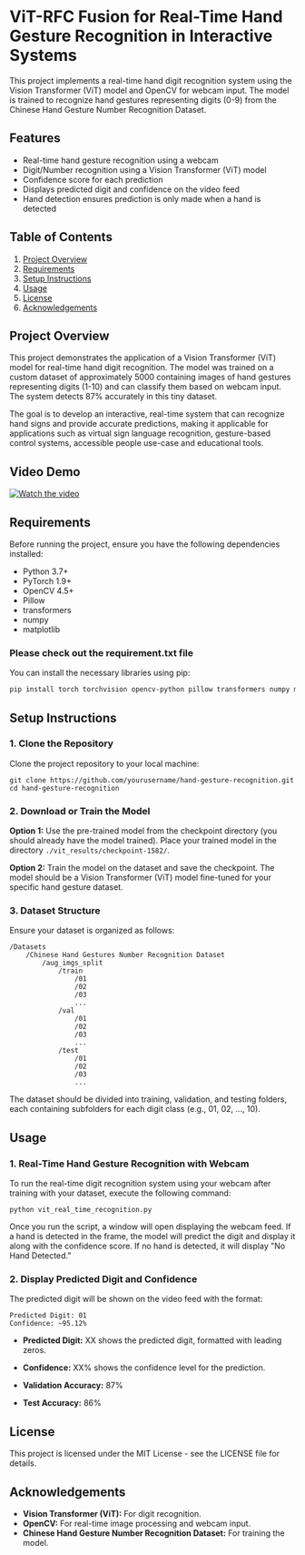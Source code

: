 # ViT-RFC Fusion for Real-Time Hand Gesture Recognition in Interactive Systems

This project implements a real-time hand digit recognition system using the Vision Transformer (ViT) model and OpenCV for webcam input. The model is trained to recognize hand gestures representing digits (0-9) from the Chinese Hand Gesture Number Recognition Dataset.

## Features
- Real-time hand gesture recognition using a webcam
- Digit/Number recognition using a Vision Transformer (ViT) model
- Confidence score for each prediction
- Displays predicted digit and confidence on the video feed
- Hand detection ensures prediction is only made when a hand is detected

## Table of Contents
1. [Project Overview](#project-overview)
2. [Requirements](#requirements)
3. [Setup Instructions](#setup-instructions)
4. [Usage](#usage)
5. [License](#license)
6. [Acknowledgements](#acknowledgements)

## Project Overview
This project demonstrates the application of a Vision Transformer (ViT) model for real-time hand digit recognition. The model was trained on a custom dataset of approximately 5000 containing images of hand gestures representing digits (1-10) and can classify them based on webcam input. The system detects 87% accurately in this tiny dataset.

The goal is to develop an interactive, real-time system that can recognize hand signs and provide accurate predictions, making it applicable for applications such as virtual sign language recognition, gesture-based control systems, accessible people use-case and educational tools.

## Video Demo

[![Watch the video](https://img.youtube.com/vi/qjcZRC0SM1I/hqdefault.jpg)](https://www.youtube.com/watch?v=qjcZRC0SM1I)


## Requirements
Before running the project, ensure you have the following dependencies installed:

- Python 3.7+
- PyTorch 1.9+
- OpenCV 4.5+
- Pillow
- transformers
- numpy
- matplotlib

### Please check out the requirement.txt file

You can install the necessary libraries using pip:

```bash
pip install torch torchvision opencv-python pillow transformers numpy matplotlib
```

## Setup Instructions

### 1. Clone the Repository
Clone the project repository to your local machine:

```
git clone https://github.com/yourusername/hand-gesture-recognition.git
cd hand-gesture-recognition
```

### 2. Download or Train the Model
**Option 1:** Use the pre-trained model from the checkpoint directory (you should already have the model trained). Place your trained model in the directory `./vit_results/checkpoint-1582/`.

**Option 2:** Train the model on the dataset and save the checkpoint. The model should be a Vision Transformer (ViT) model fine-tuned for your specific hand gesture dataset.

### 3. Dataset Structure
Ensure your dataset is organized as follows:

```
/Datasets
    /Chinese Hand Gestures Number Recognition Dataset
        /aug_imgs_split
            /train
                /01
                /02
                /03
                ...
            /val
                /01
                /02
                /03
                ...
            /test
                /01
                /02
                /03
                ...
```

The dataset should be divided into training, validation, and testing folders, each containing subfolders for each digit class (e.g., 01, 02, ..., 10).

## Usage

### 1. Real-Time Hand Gesture Recognition with Webcam
To run the real-time digit recognition system using your webcam after training with your dataset, execute the following command:

```
python vit_real_time_recognition.py
```

Once you run the script, a window will open displaying the webcam feed. If a hand is detected in the frame, the model will predict the digit and display it along with the confidence score. If no hand is detected, it will display "No Hand Detected."

### 2. Display Predicted Digit and Confidence
The predicted digit will be shown on the video feed with the format:

```
Predicted Digit: 01
Confidence: ~95.12%
```

- **Predicted Digit:** XX shows the predicted digit, formatted with leading zeros.
- **Confidence:** XX% shows the confidence level for the prediction.

- **Validation Accuracy:** 87%
- **Test Accuracy:** 86%


## License
This project is licensed under the MIT License - see the LICENSE file for details.

## Acknowledgements
- **Vision Transformer (ViT):** For digit recognition.
- **OpenCV:** For real-time image processing and webcam input.
- **Chinese Hand Gesture Number Recognition Dataset:** For training the model.
